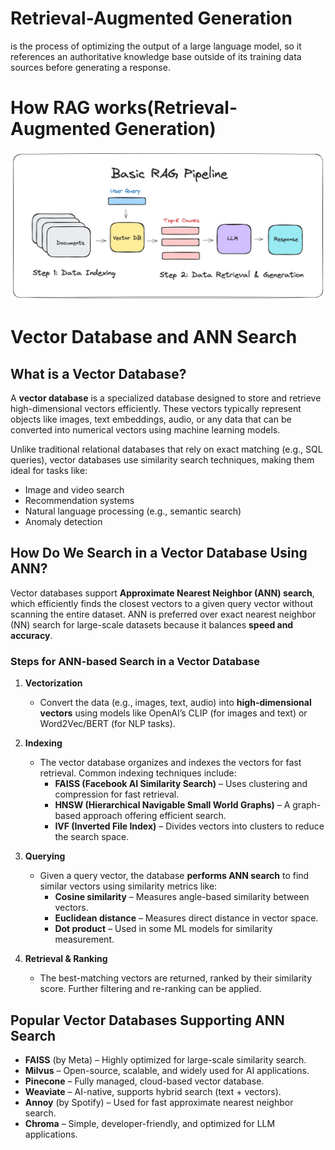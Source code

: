 # Retrieval-Augmented Generation
is the process of optimizing the output of a large language model, so it references an authoritative knowledge base outside of its training data sources before generating a response.

# How RAG works(Retrieval-Augmented Generation)

![How RAG Pipeline works](./public/RAG_PIPELINE.webp)

# **Vector Database and ANN Search**

## **What is a Vector Database?**  
A **vector database** is a specialized database designed to store and retrieve high-dimensional vectors efficiently. These vectors typically represent objects like images, text embeddings, audio, or any data that can be converted into numerical vectors using machine learning models.  

Unlike traditional relational databases that rely on exact matching (e.g., SQL queries), vector databases use similarity search techniques, making them ideal for tasks like:  
- Image and video search  
- Recommendation systems  
- Natural language processing (e.g., semantic search)  
- Anomaly detection  

## **How Do We Search in a Vector Database Using ANN?**  
Vector databases support **Approximate Nearest Neighbor (ANN) search**, which efficiently finds the closest vectors to a given query vector without scanning the entire dataset. ANN is preferred over exact nearest neighbor (NN) search for large-scale datasets because it balances **speed and accuracy**.  

### **Steps for ANN-based Search in a Vector Database**  

1. **Vectorization**  
   - Convert the data (e.g., images, text, audio) into **high-dimensional vectors** using models like OpenAI’s CLIP (for images and text) or Word2Vec/BERT (for NLP tasks).  

2. **Indexing**  
   - The vector database organizes and indexes the vectors for fast retrieval. Common indexing techniques include:  
     - **FAISS (Facebook AI Similarity Search)** – Uses clustering and compression for fast retrieval.  
     - **HNSW (Hierarchical Navigable Small World Graphs)** – A graph-based approach offering efficient search.  
     - **IVF (Inverted File Index)** – Divides vectors into clusters to reduce the search space.  

3. **Querying**  
   - Given a query vector, the database **performs ANN search** to find similar vectors using similarity metrics like:  
     - **Cosine similarity** – Measures angle-based similarity between vectors.  
     - **Euclidean distance** – Measures direct distance in vector space.  
     - **Dot product** – Used in some ML models for similarity measurement.  

4. **Retrieval & Ranking**  
   - The best-matching vectors are returned, ranked by their similarity score. Further filtering and re-ranking can be applied.  

## **Popular Vector Databases Supporting ANN Search**  
- **FAISS** (by Meta) – Highly optimized for large-scale similarity search.  
- **Milvus** – Open-source, scalable, and widely used for AI applications.  
- **Pinecone** – Fully managed, cloud-based vector database.  
- **Weaviate** – AI-native, supports hybrid search (text + vectors).  
- **Annoy** (by Spotify) – Used for fast approximate nearest neighbor search.  
- **Chroma** – Simple, developer-friendly, and optimized for LLM applications.